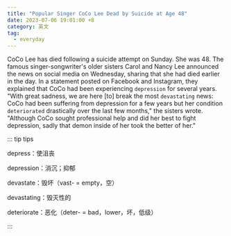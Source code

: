 ```yaml
---
title: "Popular Singer CoCo Lee Dead by Suicide at Age 48"
date: 2023-07-06 19:01:00 +8
category: 英文
tag:
  - everyday
---
```


CoCo Lee has died following a suicide attempt on Sunday. She was 48. The famous singer-songwriter's older sisters Carol and Nancy Lee announced the news on social media on Wednesday, sharing that she had died earlier in the day. In a statement posted on Facebook and Instagram, they explained that CoCo had been experiencing `depression` for several years. "With great sadness, we are here [to] break the most `devastating` news: CoCo had been suffering from depression for a few years but her condition `deteriorated` drastically over the last few months," the sisters wrote. "Although CoCo sought professional help and did her best to fight depression, sadly that demon inside of her took the better of her."

::: tip tips

depress：使沮丧

depression：消沉；抑郁

devastate：毁坏（vast- = empty，空）

devastating：毁灭性的

deteriorate：恶化（deter- = bad，lower，坏，低级）

:::
